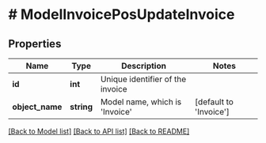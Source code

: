 # # ModelInvoicePosUpdateInvoice

## Properties

Name | Type | Description | Notes
------------ | ------------- | ------------- | -------------
**id** | **int** | Unique identifier of the invoice |
**object_name** | **string** | Model name, which is &#39;Invoice&#39; | [default to 'Invoice']

[[Back to Model list]](../../README.md#models) [[Back to API list]](../../README.md#endpoints) [[Back to README]](../../README.md)
